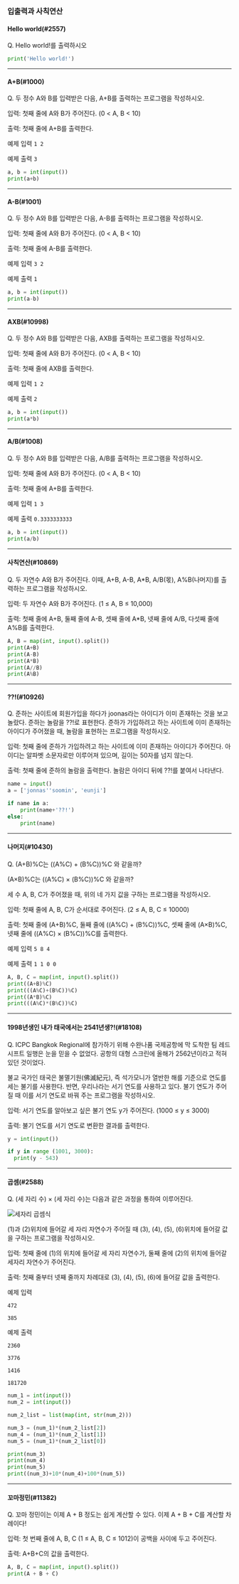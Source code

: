 ### 입출력과 사칙연산

#### Hello world(#2557)

Q. Hello world!를 출력하시오

```python
print('Hello world!')
```
---

#### A+B(#1000)

Q. 두 정수 A와 B를 입력받은 다음, A+B를 출력하는 프로그램을 작성하시오.

입력: 첫째 줄에 A와 B가 주어진다. (0 < A, B < 10)

출력: 첫째 줄에 A+B를 출력한다.

예제 입력  `1 2`

예제 출력  `3`

```python
a, b = int(input())
print(a+b)
```
---

#### A-B(#1001)

Q. 두 정수 A와 B를 입력받은 다음, A-B를 출력하는 프로그램을 작성하시오.

입력: 첫째 줄에 A와 B가 주어진다. (0 < A, B < 10)

출력: 첫째 줄에 A-B를 출력한다.

예제 입력  `3 2`

예제 출력  `1`

```python
a, b = int(input())
print(a-b)
```
---
#### AXB(#10998)

Q. 두 정수 A와 B를 입력받은 다음, AXB를 출력하는 프로그램을 작성하시오.

입력: 첫째 줄에 A와 B가 주어진다. (0 < A, B < 10)

출력: 첫째 줄에 AXB를 출력한다.

예제 입력  `1 2`

예제 출력  `2`

```python
a, b = int(input())
print(a*b)
```
---
#### A/B(#1008)

Q. 두 정수 A와 B를 입력받은 다음, A/B를 출력하는 프로그램을 작성하시오.

입력: 첫째 줄에 A와 B가 주어진다. (0 < A, B < 10)

출력: 첫째 줄에 A+B를 출력한다.

예제 입력  `1 3`

예제 출력  `0.3333333333`

```python
a, b = int(input())
print(a/b)
```
---
#### 사칙연산(#10869)

Q. 두 자연수 A와 B가 주어진다. 이때, A+B, A-B, A*B, A/B(몫), A%B(나머지)를 출력하는 프로그램을 작성하시오. 

입력: 두 자연수 A와 B가 주어진다. (1 ≤ A, B ≤ 10,000)

출력: 첫째 줄에 A+B, 둘째 줄에 A-B, 셋째 줄에 A*B, 넷째 줄에 A/B, 다섯째 줄에 A%B를 출력한다.

```python
A, B = map(int, input().split())
print(A+B)
print(A-B)
print(A*B)
print(A//B)
print(A%B)
```
---
#### ??!(#10926)
Q. 준하는 사이트에 회원가입을 하다가 joonas라는 아이디가 이미 존재하는 것을 보고 놀랐다. 준하는 놀람을 ??!로 표현한다. 준하가 가입하려고 하는 사이트에 이미 존재하는 아이디가 주어졌을 때, 놀람을 표현하는 프로그램을 작성하시오.

입력: 첫째 줄에 준하가 가입하려고 하는 사이트에 이미 존재하는 아이디가 주어진다. 아이디는 알파벳 소문자로만 이루어져 있으며, 길이는 50자를 넘지 않는다.

출력: 첫째 줄에 준하의 놀람을 출력한다. 놀람은 아이디 뒤에 ??!를 붙여서 나타낸다.

```python
name = input()
a = ['jonnas''soomin', 'eunji']

if name in a:
    print(name+'??!')
else:
    print(name)
```
---
#### 나머지(#10430)
Q. (A+B)%C는 ((A%C) + (B%C))%C 와 같을까?

(A×B)%C는 ((A%C) × (B%C))%C 와 같을까?

세 수 A, B, C가 주어졌을 때, 위의 네 가지 값을 구하는 프로그램을 작성하시오.

입력: 첫째 줄에 A, B, C가 순서대로 주어진다. (2 ≤ A, B, C ≤ 10000)

출력: 첫째 줄에 (A+B)%C, 둘째 줄에 ((A%C) + (B%C))%C, 셋째 줄에 (A×B)%C, 넷째 줄에 ((A%C) × (B%C))%C를 출력한다.

예제 입력 `5 8 4`

예제 출력 `1 1 0 0`

```python
A, B, C = map(int, input().split())
print((A+B)%C)
print(((A%C)+(B%C))%C)
print((A*B)%C)
print(((A%C)*(B%C))%C)
```
---
#### 1998년생인 내가 태국에서는 2541년생?!(#18108)

Q. ICPC Bangkok Regional에 참가하기 위해 수완나품 국제공항에 막 도착한 팀 레드시프트 일행은 눈을 믿을 수 없었다. 공항의 대형 스크린에 올해가 2562년이라고 적혀 있던 것이었다.

불교 국가인 태국은 불멸기원(佛滅紀元), 즉 석가모니가 열반한 해를 기준으로 연도를 세는 불기를 사용한다. 반면, 우리나라는 서기 연도를 사용하고 있다. 불기 연도가 주어질 때 이를 서기 연도로 바꿔 주는 프로그램을 작성하시오.

입력: 서기 연도를 알아보고 싶은 불기 연도 y가 주어진다. (1000 ≤ y ≤ 3000)

출력: 불기 연도를 서기 연도로 변환한 결과를 출력한다.

```python
y = int(input())

if y in range (1001, 3000):
  print(y - 543)
  ```
---
#### 곱셈(#2588)

Q. (세 자리 수) × (세 자리 수)는 다음과 같은 과정을 통하여 이루어진다.

![세자리 곱셈식](https://www.acmicpc.net/upload/images/f5NhGHVLM4Ix74DtJrwfC97KepPl27s%20(1).png)

(1)과 (2)위치에 들어갈 세 자리 자연수가 주어질 때 (3), (4), (5), (6)위치에 들어갈 값을 구하는 프로그램을 작성하시오.

입력: 첫째 줄에 (1)의 위치에 들어갈 세 자리 자연수가, 둘째 줄에 (2)의 위치에 들어갈 세자리 자연수가 주어진다.

출력: 첫째 줄부터 넷째 줄까지 차례대로 (3), (4), (5), (6)에 들어갈 값을 출력한다.

예제 입력

`472`

`385`

예제 출력

`2360`

`3776`

`1416`

`181720`

```python
num_1 = int(input())
num_2 = int(input())

num_2_list = list(map(int, str(num_2)))

num_3 = (num_1)*(num_2_list[2])
num_4 = (num_1)*(num_2_list[1])
num_5 = (num_1)*(num_2_list[0])

print(num_3)
print(num_4)
print(num_5)
print((num_3)+10*(num_4)+100*(num_5))
```
---
#### 꼬마정민(#11382)
Q.
꼬마 정민이는 이제 A + B 정도는 쉽게 계산할 수 있다. 이제 A + B + C를 계산할 차례이다!

입력: 첫 번째 줄에 A, B, C (1 ≤ A, B, C ≤ 1012)이 공백을 사이에 두고 주어진다.

출력: A+B+C의 값을 출력한다.
```py
A, B, C = map(int, input().split())
print(A + B + C)
```

